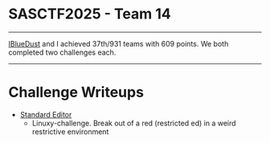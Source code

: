 # SASCTF2025 - Team 14

---

[IBlueDust](https://github.com/iBlueDust) and I achieved 37th/931 teams with 609 points. We both completed two challenges each.

---

# Challenge Writeups

* [Standard Editor](https://github.com/looy3/ctf-writeups/blob/main/DamCTF/misc/standard-editor.md)
	* Linuxy-challenge. Break out of a red (restricted ed) in a weird restrictive environment
